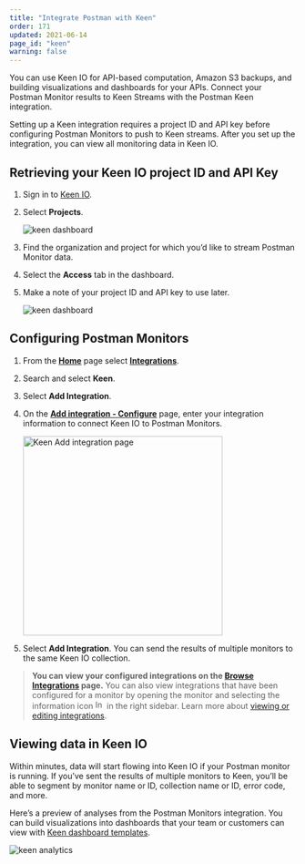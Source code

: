 ```yaml
---
title: "Integrate Postman with Keen"
order: 171
updated: 2021-06-14
page_id: "keen"
warning: false
---
```


You can use Keen IO for API-based computation, Amazon S3 backups, and building visualizations and dashboards for your APIs. Connect your Postman Monitor results to Keen Streams with the Postman Keen integration.

Setting up a Keen integration requires a project ID and API key before configuring Postman Monitors to push to Keen streams. After you set up the integration, you can view all monitoring data in Keen IO.

## Retrieving your Keen IO project ID and API Key

1. Sign in to [Keen IO](https://keen.io/users/login/).
1. Select **Projects**.

    ![keen dashboard](https://assets.postman.com/postman-docs/keen-projects.jpg)

1. Find the organization and project for which you’d like to stream Postman Monitor data.
1. Select the **Access** tab in the dashboard.
1. Make a note of your project ID and API key to use later.

    ![keen dashboard](https://assets.postman.com/postman-docs/keen-write-key.jpg)

## Configuring Postman Monitors

1. From the **[Home](https://go.postman.co/home)** page select **[Integrations](https://go.postman.co/integrations)**.
1. Search and select **Keen**.
1. Select **Add Integration**.
1. On the [**Add integration - Configure**](https://go.postman.co/integrations/service/keen_io/add/monitor_run_keen_io) page, enter your integration information to connect Keen IO to Postman Monitors.

    <img alt="Keen Add integration page" src="https://assets.postman.com/postman-docs/v10/keen-add-integration-configuration-v10.15.jpg" width="350px">

1. Select **Add Integration**. You can send the results of multiple monitors to the same Keen IO collection.

> **You can view your configured integrations on the [Browse Integrations](https://go.postman.co/integrations/browse) page.** You can also view integrations that have been configured for a monitor by opening the monitor and selecting the information icon <img alt="Information icon" src="https://assets.postman.com/postman-docs/icon-information-v9-5.jpg#icon" width="16px"> in the right sidebar. Learn more about [viewing or editing integrations](/docs/integrations/intro-integrations/#view-or-edit-integrations).

## Viewing data in Keen IO

Within minutes, data will start flowing into Keen IO if your Postman monitor is running. If you’ve sent the results of multiple monitors to Keen, you’ll be able to segment by monitor name or ID, collection name or ID, error code, and more.

Here’s a preview of analyses from the Postman Monitors integration. You can build visualizations into dashboards that your team or customers can view with [Keen dashboard templates](https://keen.io/docs/visualize/data-visualization-library/create-dashboard/).

![keen analytics](https://assets.postman.com/postman-docs/keen_dashboard2.jpg)
